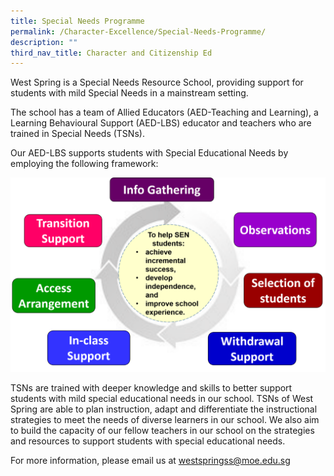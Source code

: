 ```yaml
---
title: Special Needs Programme
permalink: /Character-Excellence/Special-Needs-Programme/
description: ""
third_nav_title: Character and Citizenship Ed
---
```

West Spring is a Special Needs Resource School, providing support for students with mild Special Needs in a mainstream setting.

The school has a team of Allied Educators (AED-Teaching and Learning), a Learning Behavioural Support (AED-LBS) educator and teachers who are trained in Special Needs (TSNs).

Our AED-LBS supports students with Special Educational Needs by employing the following framework:

![](/images/CCE/SEN-chart.png)

TSNs are trained with deeper knowledge and skills to better support students with mild special educational needs in our school. TSNs of West Spring are able to plan instruction, adapt and differentiate the instructional strategies to meet the needs of diverse learners in our school. We also aim to build the capacity of our fellow teachers in our school on the strategies and resources to support students with special 
educational needs.

For more information, please email us at [westspringss@moe.edu.sg](westspringss@moe.edu.sg)






